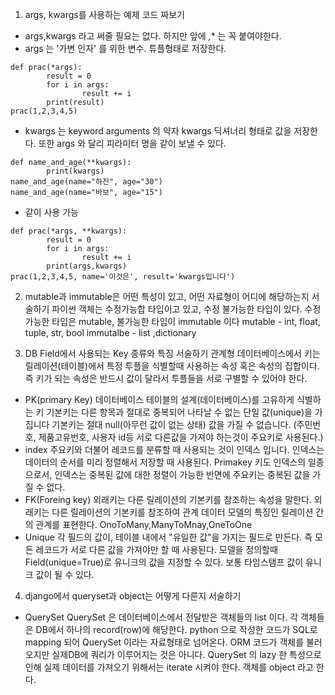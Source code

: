 1. args, kwargs를 사용하는 예제 코드 짜보기
 + args,kwargs 라고 써줄 필요는 없다. 하지만 앞에 *,** 는 꼭 붙여야한다.
+ args 는 '가변 인자' 를 위한 변수. 튜플형태로 저장한다.
```
def prac(*args):
        result = 0
        for i in args:
                result += i
        print(result)
prac(1,2,3,4,5)
```
+ kwargs 는 keyword arguments 의 약자
kwargs 딕셔너리 형태로 값을 저장한다. 또한 args 와 달리 피라미터 명을 같이 보낼 수 있다.
```
def name_and_age(**kwargs):
        print(kwargs)
name_and_age(name="하진", age="30")
name_and_age(name="바보", age="15")
```
+ 같이 사용 가능
```
def prac(*args, **kwargs):
        result = 0
        for i in args:
                result += i
        print(args,kwargs)
prac(1,2,3,4,5, name='이것은', result='kwargs입니다')
```

 2. mutable과 immutable은 어떤 특성이 있고, 어떤 자료형이 어디에 해당하는지 서술하기
 파이썬 객체는 수정가능합 타입이고 있고, 수정 불가능한 타입이 있다.
 수정 가능한 타입은 mutable, 불가능한 타입이 immutable 이다
 mutable - int, float, tuple, str, bool
 immutalbe - list ,dictionary 
 
 3. DB Field에서 사용되는 Key 종류와 특징 서술하기
 관계형 데이터베이스에서 키는 릴레이션(테이블)에서 특정 투플을 식별할때 사용하는 속성 혹은 속성의 집합이다.
 즉 키가 되는 속성은 반드시 값이 달라서 투플들을 서로 구별할 수 있어야 한다.
+ PK(primary Key)
데이터베이스 테이블의 설계(데이터베이스)를 고유하게 식별하는 키
기본키는 다른 항목과 절대로 중복되어 나타날 수 없는 단일 값(unique)을 가집니다
기본키는 절대 null(아무런 값이 없는 상태) 값을 가질 수 없습니다.
(주민번호, 제품고유번호, 사용자 id등 서로 다른값을 가져야 하는것이 주요키로 사용된다.)
+ index 
주요키와 더불어 레코드를 분류할 때 사용되는 것이 인덱스 입니다.
인덱스는 데이터의 순서를 미리 정렬해서 저장할 때 사용된다.
Primakey 키도 인덱스의 일종으로서, 인덱스는 중복된 값에 대한 정렬이 가능한 반면에 주요키는 중복된 값을 가질 수 없다.
+ FK(Foreing key)
외래키는 다른 릴레이션의 기본키를 참조하는 속성을 말한다. 외래키는 다른 릴레이션의 기본키를 참조하여 관계 데이터 모델의 특징인 릴레이션 간의 관계를 표현한다.
OnoToMany,ManyToMnay,OneToOne
+ Unique
각 필드의 값이, 테이블 내에서 "유일한 값"을 가지는 필드로 만든다. 즉 모든 레코드가 서로 다른 값을 가져야만 할 때 사용된다.
모델을 정의할때 Field(unique=True)로 유니크의 값을 지정할 수 있다. 보통 타임스탬프 값이 유니크 값이 될 수 있다.
 4. django에서 queryset과 object는 어떻게 다른지 서술하기
+ QuerySet
QuerySet 은 데이터베이스에서 전달받은 객체들의 list 이다.
각 객체들은 DB에서 하나의 record(row)에 해당한다.
python 으로 작성한 코드가 SQL로 mapping 되어 QuerySet 이라는 자료형태로 넘어온다.
ORM 코드가 객체를 불러오지만 실제DB에 쿼리가 이루어지는 것은 아니다.
QuerySet 의 lazy 한 특성으로 인해 실제 데이터를 가져오기 위해서는 iterate 시켜야 한다.
객체를 object 라고 한다.
